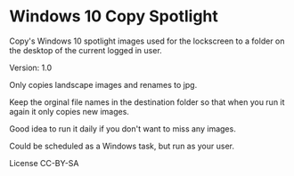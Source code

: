 Windows 10 Copy Spotlight
======================================


Copy's Windows 10 spotlight images used for the lockscreen to a folder on the desktop of the current logged in user.

Version: 1.0

Only copies landscape images and renames to jpg.


Keep the orginal file names in the destination folder so that when you run it again it only copies new images.

Good idea to run it daily if you don't want to miss any images. 

Could be scheduled as a Windows task, but run as your user.


License
CC-BY-SA